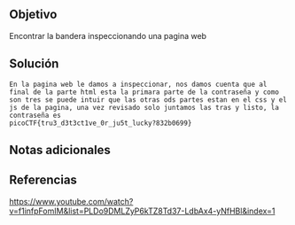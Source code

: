 ## Objetivo
Encontrar la bandera inspeccionando una pagina web
## Solución
```
En la pagina web le damos a inspeccionar, nos damos cuenta que al final de la parte html esta la primara parte de la contraseña y como son tres se puede intuir que las otras ods partes estan en el css y el js de la pagina, una vez revisado solo juntamos las tras y listo, la contraseña es 
picoCTF{tru3_d3t3ct1ve_0r_ju5t_lucky?832b0699}
```
## Notas adicionales
## Referencias
https://www.youtube.com/watch?v=f1infpFomIM&list=PLDo9DMLZyP6kTZ8Td37-LdbAx4-yNfHBl&index=1